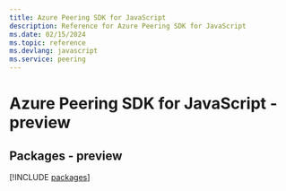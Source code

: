 ```yaml
---
title: Azure Peering SDK for JavaScript
description: Reference for Azure Peering SDK for JavaScript
ms.date: 02/15/2024
ms.topic: reference
ms.devlang: javascript
ms.service: peering
---
```

# Azure Peering SDK for JavaScript - preview
## Packages - preview
[!INCLUDE [packages](peering-index.md)]